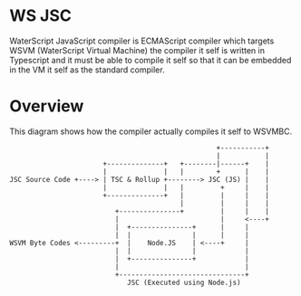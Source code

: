 # WS JSC

WaterScript JavaScript compiler is ECMAScript compiler which targets WSVM
(WaterScript Virtual Machine) the compiler it self is written in Typescript and
it must be able to compile it self so that it can be embedded in the VM it self
as the standard compiler.

# Overview

This diagram shows how the compiler actually compiles it self to WSVMBC.

```
                                                   +-----------+
                                                   |           |
                       +--------------+   +--------|------+    |
                       |              |   |        +      |    |
JSC Source Code +----> | TSC & Rollup +--------> JSC (JS) |    |
                       |              |   |         +     |    |
                       +--------------+   |         |     |    |
                                          |         |     |    |
                          +---------------+         |     |    |
                          |                         |     <----+
                          |  +---------------+      |     |
                          |  |               |      |     |
WSVM Byte Codes <---------+  |    Node.JS    | <----+     |
                          |  |               |            |
                          |  +---------------+            |
                          |                               |
                          +-------------------------------+
                             JSC (Executed using Node.js)
```
